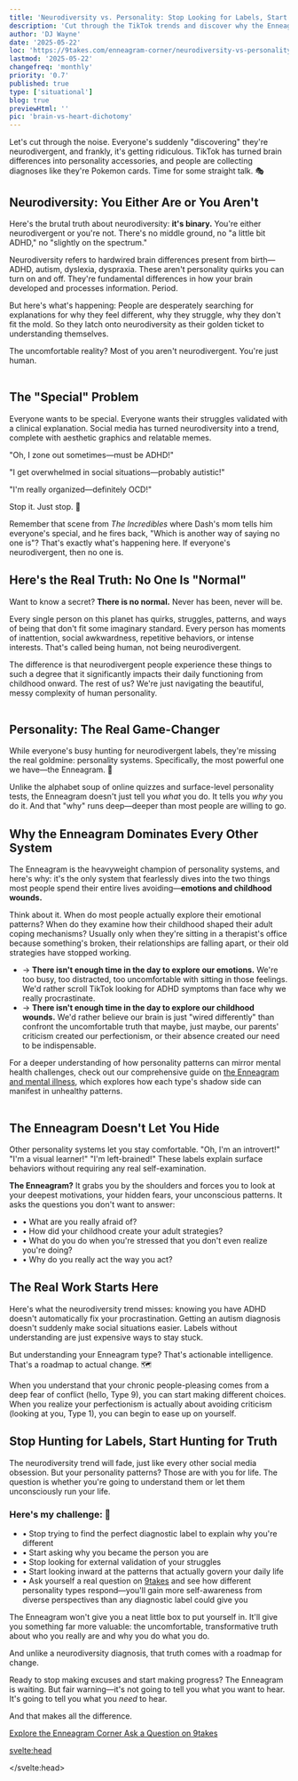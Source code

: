 ```yaml
---
title: 'Neurodiversity vs. Personality: Stop Looking for Labels, Start Looking Inward'
description: 'Cut through the TikTok trends and discover why the Enneagram beats diagnostic labels for real self-understanding. No fluff, just truth about personality vs. brain differences.'
author: 'DJ Wayne'
date: '2025-05-22'
loc: 'https://9takes.com/enneagram-corner/neurodiversity-vs-personality'
lastmod: '2025-05-22'
changefreq: 'monthly'
priority: '0.7'
published: true
type: ['situational']
blog: true
previewHtml: ''
pic: 'brain-vs-heart-dichotomy'
---
```


<script>
	import PopCard from "$lib/components/atoms/PopCard.svelte";
    import MarqueeHorizontal from "$lib/components/atoms/MarqueeHorizontal.svelte";
</script>

<body class="bg-primary-50  font-serif leading-relaxed">
    <div class="max-w-4xl mx-auto px-6 py-12">
        <!-- Opening -->
        <div class="prose prose-lg max-w-none mb-8">
            <p class="text-xl leading-relaxed">
                Let's cut through the noise. Everyone's suddenly "discovering" they're neurodivergent, and frankly, it's getting ridiculous. TikTok has turned brain differences into personality accessories, and people are collecting diagnoses like they're Pokemon cards. Time for some straight talk. 🎭
            </p>
        </div>
        <!-- Section 1 -->
        <section class="mb-12">
            <h2 class="text-3xl font-bold text-primary-900 mb-6 border-l-4 border-primary-700 pl-4">
                Neurodiversity: You Either Are or You Aren't
            </h2>
            <div class="bg-primary-100 text-primary-900 p-6 rounded-lg mb-6 shadow-lg">
                <p class="text-lg font-semibold">
                    Here's the brutal truth about neurodiversity: <strong>it's binary.</strong> You're either neurodivergent or you're not. There's no middle ground, no "a little bit ADHD," no "slightly on the spectrum."
                </p>
            </div>
            <div class="prose prose-lg max-w-none">
                <p>
                    Neurodiversity refers to hardwired brain differences present from birth—ADHD, autism, dyslexia, dyspraxia. These aren't personality quirks you can turn on and off. They're fundamental differences in how your brain developed and processes information. Period.
                </p>
                <p>
                    But here's what's happening: People are desperately searching for explanations for why they feel different, why they struggle, why they don't fit the mold. So they latch onto neurodiversity as their golden ticket to understanding themselves.
                </p>
            </div>
            <div class="bg-primary-700 text-white p-6 rounded-lg mt-6 shadow-lg border-l-4 border-primary-500">
                <p class="text-lg font-bold">
                    The uncomfortable reality? Most of you aren't neurodivergent. You're just human.
                </p>
            </div>
        </section>
        <!-- Image Placeholder 2 -->
         <div
            style="display: flex;
            justify-content: center;
            margin: 1rem 0;"
        >
            <PopCard
                image={`/blogs/greek-statue-surrounded-by-snowflakes.webp`}
                showIcon={false}
                subtext=""
                altText="A greek statue surrounded by snowflakes"
                scramble={false}
            />
        </div>
        <!-- Section 2 -->
        <section class="mb-12">
            <h2 class="text-3xl font-bold text-primary-900 mb-6 border-l-4 border-primary-700 pl-4">
                The "Special" Problem
            </h2>
            <div class="prose prose-lg max-w-none">
                <p>
                    Everyone wants to be special. Everyone wants their struggles validated with a clinical explanation. Social media has turned neurodiversity into a trend, complete with aesthetic graphics and relatable memes.
                </p>
                <div class="bg-primary-100 border-l-4 border-primary-400 p-4 my-6 italic text-primary-700">
                    <p class="mb-2">"Oh, I zone out sometimes—must be ADHD!"</p>
                    <p class="mb-2">"I get overwhelmed in social situations—probably autistic!"</p>
                    <p>"I'm really organized—definitely OCD!"</p>
                </div>
                <p class="text-xl font-bold text-error-500">
                    Stop it. Just stop. 🛑
                </p>
                <p>
                    Remember that scene from <em>The Incredibles</em> where Dash's mom tells him everyone's special, and he fires back, "Which is another way of saying no one is"? That's exactly what's happening here. If everyone's neurodivergent, then no one is.
                </p>
            </div>
        </section>
        <!-- Section 3 -->
        <section class="mb-12">
            <h2 class="text-3xl font-bold text-primary-900 mb-6 border-l-4 border-primary-700 pl-4">
                Here's the Real Truth: No One Is "Normal"
            </h2>
            <div class="bg-primary-700 text-white p-8 rounded-lg mb-6 shadow-xl">
                <p class="text-xl font-bold">
                    Want to know a secret? <strong>There is no normal.</strong> Never has been, never will be.
                </p>
            </div>
            <div class="prose prose-lg max-w-none">
                <p>
                    Every single person on this planet has quirks, struggles, patterns, and ways of being that don't fit some imaginary standard. Every person has moments of inattention, social awkwardness, repetitive behaviors, or intense interests. That's called being human, not being neurodivergent.
                </p>
                <p>
                    The difference is that neurodivergent people experience these things to such a degree that it significantly impacts their daily functioning from childhood onward. The rest of us? We're just navigating the beautiful, messy complexity of human personality.
                </p>
            </div>
        </section>
        <!-- Image Placeholder 3 -->
         <div
            style="display: flex;
            justify-content: center;
            margin: 1rem 0;"
        >
            <PopCard
                image={`/blogs/greek-miner.webp`}
                showIcon={false}
                subtext=""
                altText="A greek statue mining for diamonds"
                scramble={false}
            />
        </div>
        <!-- Section 4 -->
        <section class="mb-12">
            <h2 class="text-3xl font-bold text-primary-900 mb-6 border-l-4 border-primary-700 pl-4">
                Personality: The Real Game-Changer
            </h2>
            <div class="prose prose-lg max-w-none">
                <p>
                    While everyone's busy hunting for neurodivergent labels, they're missing the real goldmine: personality systems. Specifically, the most powerful one we have—the Enneagram. 💎
                </p>
                <p>
                    Unlike the alphabet soup of online quizzes and surface-level personality tests, the Enneagram doesn't just tell you <em>what</em> you do. It tells you <em>why</em> you do it. And that "why" runs deep—deeper than most people are willing to go.
                </p>
            </div>
        </section>
        <!-- Section 5 -->
        <section class="mb-12">
            <h2 class="text-3xl font-bold text-primary-900 mb-6 border-l-4 border-primary-700 pl-4">
                Why the Enneagram Dominates Every Other System
            </h2>
            <div class="bg-primary-700 text-white p-8 rounded-lg mb-6 shadow-xl">
                <p class="text-xl font-bold mb-0">
                    The Enneagram is the heavyweight champion of personality systems, and here's why: it's the only system that fearlessly dives into the two things most people spend their entire lives avoiding—<strong>emotions and childhood wounds.</strong>
                </p>
            </div>
            <div class="prose prose-lg max-w-none">
                <p>
                    Think about it. When do most people actually explore their emotional patterns? When do they examine how their childhood shaped their adult coping mechanisms? Usually only when they're sitting in a therapist's office because something's broken, their relationships are falling apart, or their old strategies have stopped working.
                </p>
                <ul class="space-y-4 text-lg">
                    <li class="flex items-start">
                        <span class="font-bold text-error-500 mr-3">→</span>
                        <span><strong>There isn't enough time in the day to explore our emotions.</strong> We're too busy, too distracted, too uncomfortable with sitting in those feelings. We'd rather scroll TikTok looking for ADHD symptoms than face why we really procrastinate.</span>
                    </li>
                    <li class="flex items-start">
                        <span class="font-bold text-error-500 mr-3">→</span>
                        <span><strong>There isn't enough time in the day to explore our childhood wounds.</strong> We'd rather believe our brain is just "wired differently" than confront the uncomfortable truth that maybe, just maybe, our parents' criticism created our perfectionism, or their absence created our need to be indispensable.</span>
                    </li>
                </ul>
                <p>
                    For a deeper understanding of how personality patterns can mirror mental health challenges, check out our comprehensive guide on <a href="https://9takes.com/enneagram-corner/enneagram-and-mental-illness" class="text-primary-700 underline font-semibold">the Enneagram and mental illness</a>, which explores how each type's shadow side can manifest in unhealthy patterns.
                </p>
            </div>
        </section>
        <!-- Image Placeholder 4 -->
         <div
            style="display: flex;
            justify-content: center;
            margin: 1rem 0;"
        >
            <PopCard
                image={`/blogs/greek-mirror-shattered.webp`}
                showIcon={false}
                subtext=""
                altText="A greek statue looking in a shattered mirror"
                scramble={false}
            />
        </div>
        <!-- Section 6 -->
        <section class="mb-12">
            <h2 class="text-3xl font-bold text-primary-900 mb-6 border-l-4 border-primary-700 pl-4">
                The Enneagram Doesn't Let You Hide
            </h2>
            <div class="prose prose-lg max-w-none">
                <p>
                    Other personality systems let you stay comfortable. "Oh, I'm an introvert!" "I'm a visual learner!" "I'm left-brained!" These labels explain surface behaviors without requiring any real self-examination.
                </p>
            </div>
            <div class="bg-primary-800 text-white p-6 rounded-lg mb-6 shadow-lg">
                <p class="text-lg font-semibold mb-4">
                    <strong>The Enneagram?</strong> It grabs you by the shoulders and forces you to look at your deepest motivations, your hidden fears, your unconscious patterns. It asks the questions you don't want to answer:
                </p>
                <ul class="space-y-2 text-lg">
                    <li>• What are you really afraid of?</li>
                    <li>• How did your childhood create your adult strategies?</li>
                    <li>• What do you do when you're stressed that you don't even realize you're doing?</li>
                    <li>• Why do you really act the way you act?</li>
                </ul>
            </div>
        </section>
        <!-- Section 7 -->
        <section class="mb-12">
            <h2 class="text-3xl font-bold text-primary-900 mb-6 border-l-4 border-primary-700 pl-4">
                The Real Work Starts Here
            </h2>
            <div class="bg-primary-100 text-primary-900 p-6 rounded-lg mb-6 shadow-lg border-l-4 border-primary-700">
                <p class="text-lg font-bold">
                    Here's what the neurodiversity trend misses: knowing you have ADHD doesn't automatically fix your procrastination. Getting an autism diagnosis doesn't suddenly make social situations easier. Labels without understanding are just expensive ways to stay stuck.
                </p>
            </div>
            <div class="prose prose-lg max-w-none">
                <p class="text-xl font-semibold text-primary-800">
                    But understanding your Enneagram type? That's actionable intelligence. That's a roadmap to actual change. 🗺️
                </p>
                <p>
                    When you understand that your chronic people-pleasing comes from a deep fear of conflict (hello, Type 9), you can start making different choices. When you realize your perfectionism is actually about avoiding criticism (looking at you, Type 1), you can begin to ease up on yourself.
                </p>
            </div>
        </section>
        <!-- Section 8 - Challenge -->
        <section class="mb-12">
            <h2 class="text-3xl font-bold text-primary-900 mb-6 border-l-4 border-primary-700 pl-4">
                Stop Hunting for Labels, Start Hunting for Truth
            </h2>
            <div class="prose prose-lg max-w-none mb-8">
                <p>
                    The neurodiversity trend will fade, just like every other social media obsession. But your personality patterns? Those are with you for life. The question is whether you're going to understand them or let them unconsciously run your life.
                </p>
            </div>
            <div class="bg-primary-700 text-white p-8 rounded-lg shadow-xl">
                <h3 class="text-2xl font-bold mb-6">Here's my challenge: 🎯</h3>
                <ul class="space-y-4 text-lg">
                    <li class="flex items-start">
                        <span class="font-bold mr-3">•</span>
                        <span>Stop trying to find the perfect diagnostic label to explain why you're different</span>
                    </li>
                    <li class="flex items-start">
                        <span class="font-bold mr-3">•</span>
                        <span>Start asking why you became the person you are</span>
                    </li>
                    <li class="flex items-start">
                        <span class="font-bold mr-3">•</span>
                        <span>Stop looking for external validation of your struggles</span>
                    </li>
                    <li class="flex items-start">
                        <span class="font-bold mr-3">•</span>
                        <span>Start looking inward at the patterns that actually govern your daily life</span>
                    </li>
                    <li class="flex items-start">
                        <span class="font-bold mr-3">•</span>
                        <span>Ask yourself a real question on <a href="https://9takes.com/questions" class="text-white underline font-bold">9takes</a> and see how different personality types respond—you'll gain more self-awareness from diverse perspectives than any diagnostic label could give you</span>
                    </li>
                </ul>
            </div>
        </section>
        <!-- Final Section -->
        <section class="mb-12">
            <div class="prose prose-lg max-w-none">
                <p>
                    The Enneagram won't give you a neat little box to put yourself in. It'll give you something far more valuable: the uncomfortable, transformative truth about who you really are and why you do what you do.
                </p>
                <p>
                    And unlike a neurodiversity diagnosis, that truth comes with a roadmap for change.
                </p>
            </div>
        </section>
        <!-- Closing -->
        <div class="bg-primary-900 text-white p-8 rounded-lg text-center shadow-xl">
            <p class="text-xl font-bold mb-4">
                Ready to stop making excuses and start making progress? The Enneagram is waiting. But fair warning—it's not going to tell you what you want to hear. It's going to tell you what you <em>need</em> to hear.
            </p>
            <p class="text-lg mb-6">
                And that makes all the difference.
            </p>
            <div class="space-x-4">
                <a href="https://9takes.com/enneagram-corner" class="inline-block bg-black !text-white px-6 py-3 rounded-lg font-semibold hover:bg-gray transition-colors" color="color: white !important">
                    Explore the Enneagram Corner
                </a>
                <a href="https://9takes.com/questions" class="inline-block bg-black !text-white px-6 py-3 rounded-lg font-semibold hover:bg-gray transition-colors" color="color: white !important">
                    Ask a Question on 9takes
                </a>
            </div>
        </div>
    </div>
</body>

<svelte:head>

<script type="application/ld+json">
{
  "@context": "http://schema.org",
  "@graph": [
    {
      "@type": "Article",
      "articleBody": "This article challenges the current trend of self-diagnosing neurodivergent conditions and argues that most people aren't actually neurodivergent but are simply human with normal personality variations. It positions the Enneagram as a superior alternative to neurodiversity labels, emphasizing that the Enneagram addresses deeper motivations, childhood wounds, and emotional patterns that other personality systems avoid. The piece argues that understanding your Enneagram type provides actionable intelligence for personal growth, unlike diagnostic labels that may keep people stuck without offering solutions for change.",
      "creator": {
        "@type": "Person",
        "name": "DJ Wayne",
        "sameAs": [
          "https://www.instagram.com/djwayne3/",
          "https://www.youtube.com/@djwayne3",
          "https://www.linkedin.com/in/davidtwayne/",
          "https://twitter.com/djwayne3"
        ]
      },
      "author": {
        "@type": "Person",
        "name": "DJ Wayne",
        "sameAs": [
          "https://www.instagram.com/djwayne3/",
          "https://www.youtube.com/@djwayne3",
          "https://www.linkedin.com/in/davidtwayne/",
          "https://twitter.com/djwayne3"
        ]
      },
      "dateModified": {
        "@type": "Date",
        "@value": "2025-05-22"
      },
      "datePublished": {
        "@type": "Date",
        "@value": "2025-05-22"
      },
      "description": "Why the neurodiversity trend is getting out of hand and how the Enneagram offers deeper self-understanding than diagnostic labels.",
      "headline": "Stop Hunting for Neurodivergent Labels: The Enneagram Reveals What You Really Need to Know",
      "image": {
        "@type": "ImageObject",
        "height": 900,
        "url": "https://9takes.com/blogs/greek-statue-surrounded-by-snowflakes.webp",
        "width": 900
      },
      "mainEntityOfPage": {
        "@id": "https://9takes.com/enneagram-corner/neurodiversity-vs-personality-enneagram",
        "@type": "WebPage"
      },
      "publisher": {
        "@type": "Organization",
        "name": "9takes",
        "logo": {
          "@type": "ImageObject",
          "url": "https://9takes.com/brand/aero.png"
        },
        "sameAs": [
          "https://www.instagram.com/9takesdotcom/",
          "https://twitter.com/9takesdotcom"
        ]
      }
    },
    {
      "@type": "FAQPage",
      "mainEntity": [
        {
          "@type": "Question",
          "name": "Is neurodiversity really binary - you either are or aren't neurodivergent?",
          "acceptedAnswer": {
            "@type": "Answer",
            "text": "Yes, according to this perspective, neurodiversity refers to hardwired brain differences present from birth like ADHD, autism, dyslexia, and dyspraxia. These are fundamental differences in brain development and information processing, not personality quirks that can be turned on and off."
          }
        },
        {
          "@type": "Question",
          "name": "Why is the Enneagram considered superior to other personality systems?",
          "acceptedAnswer": {
            "@type": "Answer",
            "text": "The Enneagram is the only personality system that fearlessly explores emotions and childhood wounds - the two things most people spend their lives avoiding. Unlike surface-level systems, it reveals why you do what you do, not just what you do, providing actionable intelligence for change."
          }
        },
        {
          "@type": "Question",
          "name": "What's wrong with seeking neurodivergent diagnoses for self-understanding?",
          "acceptedAnswer": {
            "@type": "Answer",
            "text": "While legitimate diagnoses serve important purposes, the trend of self-diagnosing based on social media content often misses that normal human experiences like zoning out, social overwhelm, or organization preferences don't necessarily indicate neurodivergence. These are often just aspects of human personality variation."
          }
        },
        {
          "@type": "Question",
          "name": "How does understanding your Enneagram type lead to actual change?",
          "acceptedAnswer": {
            "@type": "Answer",
            "text": "Unlike diagnostic labels, Enneagram types provide a roadmap for transformation. For example, understanding that chronic people-pleasing stems from fear of conflict (Type 9) or that perfectionism comes from avoiding criticism (Type 1) allows you to make different conscious choices."
          }
        },
        {
          "@type": "Question",
          "name": "What does it mean that 'there is no normal' in human personality?",
          "acceptedAnswer": {
            "@type": "Answer",
            "text": "Every person has quirks, struggles, patterns, and behaviors that don't fit imaginary standards. The difference is that neurodivergent people experience these to a degree that significantly impacts daily functioning from childhood onward, while others are simply navigating normal human personality complexity."
          }
        }
      ]
    }
  ]
}
</script>

</svelte:head>
